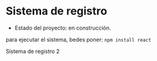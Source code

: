 <h1> Sistema de registro </h1>

- Estado del proyecto: en construcción.

para ejecutar el sistema, bedes poner:
```npm install react```

Sistema de registro 2
